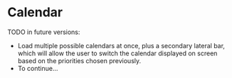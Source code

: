 # Calendar

TODO in future versions:
- Load multiple possible calendars at once, plus a secondary lateral bar, which will allow the user to switch the calendar displayed on screen based on the priorities chosen previously.
- To continue...